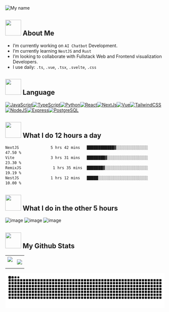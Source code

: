 <div>
  <img src="https://readme-typing-svg.herokuapp.com?font=Jetbrain&color=%FFFFFF&size=40&height=60&width=600&lines=Hi!+My+name+is+Hoang" alt="My name"></img>
</div>

## <img src="https://user-images.githubusercontent.com/74038190/216122065-2f028bae-25d6-4a3c-bc9f-175394ed5011.png" width="50px" height="50px"></img> About Me
- I’m currently working on `AI Chatbot` Development.
- I’m currently learning `NestJS` and `Rust`
- I’m looking to collaborate with Fullstack Web and Frontend visualization Developers.
- I use daily: `.ts`, `.vue`, `.tsx`, `.svelte`, `.css`

## <img src="https://user-images.githubusercontent.com/74038190/216121986-1a506a75-2381-41c2-baff-eeab94bcec74.png" width="50px" height="50px"></img> Language
<p align="left">
<a href="https://developer.mozilla.org/en-US/docs/Web/JavaScript" target="_blank" rel="noreferrer"><img src="https://raw.githubusercontent.com/danielcranney/readme-generator/main/public/icons/skills/javascript-colored.svg" width="36" height="36" alt="JavaScript" /></a><a href="https://www.typescriptlang.org/" target="_blank" rel="noreferrer"><img src="https://raw.githubusercontent.com/danielcranney/readme-generator/main/public/icons/skills/typescript-colored.svg" width="36" height="36" alt="TypeScript" /></a><a href="https://www.python.org/" target="_blank" rel="noreferrer"><img src="https://raw.githubusercontent.com/danielcranney/readme-generator/main/public/icons/skills/python-colored.svg" width="36" height="36" alt="Python" /></a><a href="https://reactjs.org/" target="_blank" rel="noreferrer"><img src="https://raw.githubusercontent.com/danielcranney/readme-generator/main/public/icons/skills/react-colored.svg" width="36" height="36" alt="React" /></a><a href="https://nextjs.org/docs" target="_blank" rel="noreferrer"><img src="https://raw.githubusercontent.com/danielcranney/readme-generator/main/public/icons/skills/nextjs-colored-dark.svg" width="36" height="36" alt="NextJs" /></a><a href="https://vuejs.org/" target="_blank" rel="noreferrer"><img src="https://raw.githubusercontent.com/danielcranney/readme-generator/main/public/icons/skills/vuejs-colored.svg" width="36" height="36" alt="Vue" /></a><a href="https://tailwindcss.com/" target="_blank" rel="noreferrer"><img src="https://raw.githubusercontent.com/danielcranney/readme-generator/main/public/icons/skills/tailwindcss-colored.svg" width="36" height="36" alt="TailwindCSS" /></a><a href="https://nodejs.org/en/" target="_blank" rel="noreferrer"><img src="https://raw.githubusercontent.com/danielcranney/readme-generator/main/public/icons/skills/nodejs-colored.svg" width="36" height="36" alt="NodeJS" /></a><a href="https://expressjs.com/" target="_blank" rel="noreferrer"><img src="https://raw.githubusercontent.com/danielcranney/readme-generator/main/public/icons/skills/express-colored-dark.svg" width="36" height="36" alt="Express" /></a><a href="https://www.postgresql.org/" target="_blank" rel="noreferrer"><img src="https://raw.githubusercontent.com/danielcranney/readme-generator/main/public/icons/skills/postgresql-colored.svg" width="36" height="36" alt="PostgreSQL" /></a>
</p>

## <img src="https://user-images.githubusercontent.com/74038190/216122049-276bc7a5-c760-4849-805a-995d8fa6ea13.png" width="50px" height="50px"> What I do 12 hours a day

```text
NextJS              5 hrs 42 mins   ████████████▓░░░░░░░░░░░░░░   47.50 %
Vite                3 hrs 31 mins   ████████▓░░░░░░░░░░░░░░░░░░   23.30 %
RemixJS              1 hrs 35 mins  ███████▓░░░░░░░░░░░░░░░░░░░   19.19 %
NestJS              1 hrs 12 mins   █████░░░░░░░░░░░░░░░░░░░░░░   10.00 %
```
## <img src="https://user-images.githubusercontent.com/74038190/216122049-276bc7a5-c760-4849-805a-995d8fa6ea13.png" width="50px" height="50px"> What I do in the other 5 hours
<div style="display: inline-block;">
  <img src="https://i.ibb.co/R6kZWj1/image.png" alt="image" border="0" height="64" width="64">
  <img src="https://i.ibb.co/L69Wfhc/image.png" alt="image" border="0" height="64" width="64">
  <img src="https://i.ibb.co/pr7hNpr/image.png" alt="image" border="0" height="64">
</div>

## <img src="https://user-images.githubusercontent.com/74038190/212257468-1e9a91f1-b626-4baa-b15d-5c385dfa7ed2.gif" width="50px" height="50px"> My Github Stats
<table align="center">
  <tr border="none">
    <td width="50%" align="center">
      <img align="center" src="https://github-readme-stats.vercel.app/api?username=minhoag&show_icons=true&theme=dark#gh-dark-mode-only" />
      <br />
      <br />
    </td>
    <td width="50%" align="center">
      <img align="center" src="https://github-readme-stats.vercel.app/api/top-langs/?username=minhoag&layout=compact" />
    </td>
  </tr>
</table>

<p >
    <picture align="center">
      <source media="(prefers-color-scheme: dark)" srcset="https://raw.githubusercontent.com/ashu-guo/ashu-guo/master/assets/github-contribution-grid-snake.svg">
      <source media="(prefers-color-scheme: light)" srcset="https://raw.githubusercontent.com/ashu-guo/ashu-guo/master/assets/github-contribution-grid-snake.svg">
      <img alt="github contribution grid snake animation" src="https://raw.githubusercontent.com/ashu-guo/ashu-guo/master/assets/github-contribution-grid-snake.svg">
    </picture>
</p>
